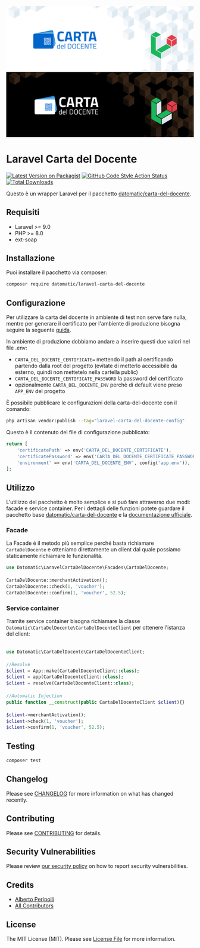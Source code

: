 ![Laravel-Carta-del-Docente-Dark](branding/dark.png#gh-dark-mode-only)![Laravel-Carta-del-Docente-Light](branding/light.png#gh-light-mode-only)
# Laravel Carta del Docente

[![Latest Version on Packagist](https://img.shields.io/packagist/v/datomatic/laravel-carta-del-docente.svg?style=for-the-badge)](https://packagist.org/packages/datomatic/laravel-carta-del-docente)
[![GitHub Code Style Action Status](https://img.shields.io/github/actions/workflow/status/datomatic/laravel-carta-del-docente/fix-php-code-style-issues.yml?label=code%20style&color=5FE8B3&style=for-the-badge)](https://github.com/datomatic/laravel-carta-del-docente/actions/workflows/fix-php-code-style-issues.yml)
[![Total Downloads](https://img.shields.io/packagist/dt/datomatic/laravel-carta-del-docente.svg?style=for-the-badge)](https://packagist.org/packages/datomatic/laravel-carta-del-docente)

Questo è un wrapper Laravel per il pacchetto [datomatic/carta-del-docente](https://github.com/datomatic/carta-del-docente).

## Requisiti

- Laravel >= 9.0
- PHP >= 8.0
- ext-soap

## Installazione

Puoi installare il pacchetto via composer:

```bash
composer require datomatic/laravel-carta-del-docente
```

## Configurazione

Per utilizzare la carta del docente in ambiente di test non serve fare nulla, mentre per generare il certificato per l'ambiente di produzione bisogna seguire la seguente [guida](https://github.com/datomatic/carta-del-docente#come-generare-un-certificato-valido).

In ambiente di produzione dobbiamo andare a inserire questi due valori nel file .env:
- `CARTA_DEL_DOCENTE_CERTIFICATE=` mettendo il path al certificando partendo dalla root del progetto (evitate di metterlo accessibile da esterno, quindi non mettetelo nella cartella public)
- `CARTA_DEL_DOCENTE_CERTIFICATE_PASSWORD` la password del certificato
- opzionalmente `CARTA_DEL_DOCENTE_ENV` perchè di default viene preso `APP_ENV` del progetto

È possibile pubblicare le configurazioni della carta-del-docente con il comando:

```bash
php artisan vendor:publish --tag="laravel-carta-del-docente-config"
```

Questo è il contenuto del file di configurazione pubblicato:

```php
return [
    'certificatePath' => env('CARTA_DEL_DOCENTE_CERTIFICATE'),
    'certificatePassword' => env('CARTA_DEL_DOCENTE_CERTIFICATE_PASSWORD'),
    'environment' => env('CARTA_DEL_DOCENTE_ENV', config('app.env')),
];
```

## Utilizzo

L'utilizzo del pacchetto è molto semplice e si può fare attraverso due modi: facade e service container.
Per i dettagli delle funzioni potete guardare il pacchetto base [datomatic/carta-del-docente](https://github.com/datomatic/carta-del-docente) e la [documentazione ufficiale](https://www.cartadeldocente.istruzione.it/static/Linee%20Guida%20Esercenti.pdf). 

### Facade

La Facade è il metodo più semplice perché basta richiamare `CartaDelDocente` e otteniamo direttamente un client dal quale possiamo staticamente richiamare le funzionalità.

```php
use Datomatic\LaravelCartaDelDocente\Facades\CartaDelDocente;

CartaDelDocente::merchantActivation();
CartaDelDocente::check(1, 'voucher');
CartaDelDocente::confirm(1, 'voucher', 52.5);
```

### Service container

Tramite service container bisogna richiamare la classe `Datomatic\CartaDelDocente\CartaDelDocenteClient` per ottenere l'istanza del client:

```php

use Datomatic\CartaDelDocente\CartaDelDocenteClient;

//Resolve
$client = App::make(CartaDelDocenteClient::class);
$client = app(CartaDelDocenteClient::class);
$client = resolve(CartaDelDocenteClient::class);

//Automatic Injection
public function __construct(public CartaDelDocenteClient $client){}

$client->merchantActivation();
$client->check(1, 'voucher');
$client->confirm(1, 'voucher', 52.5);
```

## Testing

```bash
composer test
```

## Changelog

Please see [CHANGELOG](CHANGELOG.md) for more information on what has changed recently.

## Contributing

Please see [CONTRIBUTING](CONTRIBUTING.md) for details.

## Security Vulnerabilities

Please review [our security policy](../../security/policy) on how to report security vulnerabilities.

## Credits

- [Alberto Peripolli](https://github.com/trippo)
- [All Contributors](../../contributors)

## License

The MIT License (MIT). Please see [License File](LICENSE.md) for more information.
